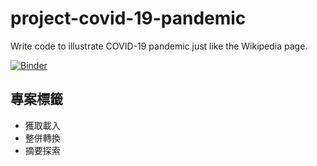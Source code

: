 # project-covid-19-pandemic

Write code to illustrate COVID-19 pandemic just like the Wikipedia page.

[![Binder](https://mybinder.org/badge_logo.svg)](https://mybinder.org/v2/gh/datainpoint/project-covid-19-pandemic/master?filepath=project-covid-19-pandemic.ipynb)

## 專案標籤

- 獲取載入
- 整併轉換
- 摘要探索
